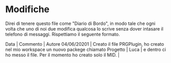 # Modifiche

Direi di tenere questo file come "Diario di Bordo", in modo tale che ogni volta che uno di noi due modifica qualcosa lo scrive
senza dover intasare il telefono di messaggi. Rispettiamo il seguente formato.

Data | Commento | Autore
04/06/20201 | Creato il file PRGPlugin, ho creato nel mio workspace un nuovo packege chiamato Progetto | Luca
            | e dentro ci ho messo il file. Per il momento ho creato solo il MID.                      |
